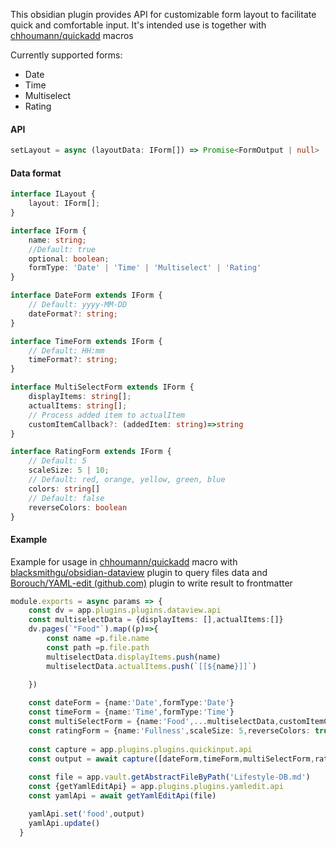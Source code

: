 This obsidian plugin provides API for customizable form layout to facilitate quick and comfortable input. It's intended use is together with [chhoumann/quickadd](https://github.com/chhoumann/quickadd) macros

Currently supported forms:
- Date
- Time
- Multiselect
- Rating

#### API
```ts
setLayout = async (layoutData: IForm[]) => Promise<FormOutput | null>
```

#### Data format
```ts
interface ILayout {
	layout: IForm[];
}

interface IForm {
	name: string;
	//Default: true
	optional: boolean;
	formType: 'Date' | 'Time' | 'Multiselect' | 'Rating'
}

interface DateForm extends IForm {
	// Default: yyyy-MM-DD
	dateFormat?: string;
}

interface TimeForm extends IForm {
	// Default: HH:mm
	timeFormat?: string;
}

interface MultiSelectForm extends IForm {
	displayItems: string[];
	actualItems: string[];
	// Process added item to actualItem
	customItemCallback?: (addedItem: string)=>string
}

interface RatingForm extends IForm {
	// Default: 5
	scaleSize: 5 | 10;
	// Default: red, orange, yellow, green, blue
	colors: string[]
	// Default: false
	reverseColors: boolean
}

```


#### Example
Example for usage in [chhoumann/quickadd](https://github.com/chhoumann/quickadd) macro with [blacksmithgu/obsidian-dataview](https://github.com/blacksmithgu/obsidian-dataview)  plugin to query files data and [Borouch/YAML-edit (github.com)](https://github.com/Borouch/YAML-edit) plugin to write result to frontmatter
```ts
module.exports = async params => {
    const dv = app.plugins.plugins.dataview.api
    const multiselectData = {displayItems: [],actualItems:[]}
    dv.pages(`"Food"`).map((p)=>{
        const name =p.file.name
        const path =p.file.path
        multiselectData.displayItems.push(name)
        multiselectData.actualItems.push(`[[${name}]]`)

    })
    
    const dateForm = {name:'Date',formType:'Date'}
    const timeForm = {name:'Time',formType:'Time'}
    const multiSelectForm = {name:'Food',...multiselectData,customItemCallback: (addedItem)=>`[[${addedItem}]]`,formType:'Multiselect'}
    const ratingForm = {name:'Fullness',scaleSize: 5,reverseColors: true, formType:'Rating'}
    
    const capture = app.plugins.plugins.quickinput.api
    const output = await capture([dateForm,timeForm,multiSelectForm,ratingForm])
    
    const file = app.vault.getAbstractFileByPath('Lifestyle-DB.md')
    const {getYamlEditApi} = app.plugins.plugins.yamledit.api
    const yamlApi = await getYamlEditApi(file)

    yamlApi.set('food',output)
    yamlApi.update()
  }
```